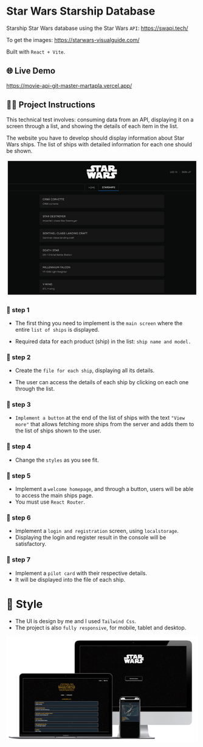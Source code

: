# Star Wars Starship Database

Starship Star Wars database using the Star Wars `API`: https://swapi.tech/

To get the images: https://starwars-visualguide.com/

Built with `React + Vite`.

## 🌐 Live Demo

https://movie-api-git-master-martapla.vercel.app/

##  👩‍🔧 Project Instructions 

This technical test involves: consuming data from an API, displaying it on a screen through a list, and showing the details of each item in the list.

The website you have to develop should display information about Star Wars ships. 
The list of ships with detailed information for each one should be shown.

![exercise example](src/assets/example.png)


### 📍 step 1
- The first thing you need to implement is the `main screen` where the entire `list of ships` is displayed.

- Required data for each product (ship) in the list: `ship name and model.`

### 📍 step 2
- Create the `file for each ship`, displaying all its details.

- The user can access the details of each ship by clicking on each one through the list.

### 📍 step 3

- `Implement a button` at the end of the list of ships with the text `"View more"` that allows fetching more ships from the server and adds them to the list of ships shown to the user.

### 📍 step 4
- Change the `styles` as you see fit. 

### 📍 step 5
- Implement a `welcome homepage`, and through a button, users will be able to access the main ships page. 
- You must use `React Router`.


### 📍 step 6
- Implement a `login and registration` screen, using `localstorage`.
- Displaying the login and register result in the console will be satisfactory.

### 📍 step 7
- Implement a `pilot card` with their respective details. 
- It will be displayed into the file of each ship.

#  🎠 Style

- The UI is design by me and I used `Tailwind Css`. 
- The project is also `fully responsive`, for mobile, tablet and desktop.


![final result](src/assets/mockup.png)